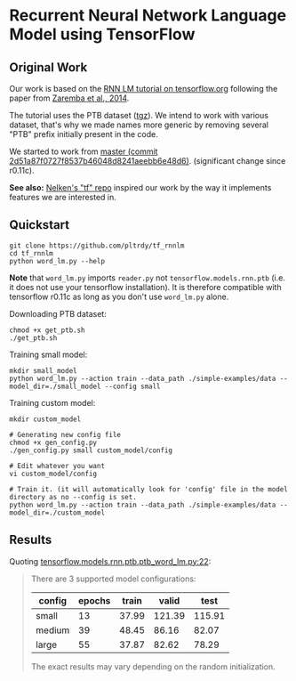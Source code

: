 # Recurrent Neural Network Language Model using TensorFlow

## Original Work

Our work is based on the [RNN LM tutorial on tensorflow.org](https://www.tensorflow.org/versions/r0.11/tutorials/recurrent/index.html#recurrent-neural-networks) following the paper from [Zaremba et al., 2014](https://arxiv.org/abs/1409.2329).

The tutorial uses the PTB dataset ([tgz](http://www.fit.vutbr.cz/~imikolov/rnnlm/simple-examples.tgz)). We intend to work with various dataset, that's why we made names more generic by removing several "PTB" prefix initially present in the code.

We started to work from [master (commit 2d51a87f0727f8537b46048d8241aeebb6e48d6)](https://github.com/tensorflow/tensorflow/tree/e2d51a87f0727f8537b46048d8241aeebb6e48d6/tensorflow/models/rnn/ptb). (significant change since r0.11c). 

**See also:** [Nelken's "tf" repo](https://github.com/nelken/tf) inspired our work by the way it implements features we are interested in. 

## Quickstart

```
git clone https://github.com/pltrdy/tf_rnnlm
cd tf_rnnlm
python word_lm.py --help
```

**Note** that `word_lm.py` imports `reader.py` not `tensorflow.models.rnn.ptb` (i.e. it does not use your tensorflow installation). It is therefore compatible with tensorflow r0.11c as long as you don't use `word_lm.py` alone. 

Downloading PTB dataset: 
```
chmod +x get_ptb.sh
./get_ptb.sh
```

Training small model:
```
mkdir small_model
python word_lm.py --action train --data_path ./simple-examples/data --model_dir=./small_model --config small
```
Training custom model:
```
mkdir custom_model

# Generating new config file
chmod +x gen_config.py
./gen_config.py small custom_model/config

# Edit whatever you want
vi custom_model/config

# Train it. (it will automatically look for 'config' file in the model directory as no --config is set.
python word_lm.py --action train --data_path ./simple-examples/data --model_dir=./custom_model
```

## Results

Quoting [tensorflow.models.rnn.ptb.ptb_word_lm.py:22](https://github.com/tensorflow/tensorflow/blob/e2d51a87f0727f8537b46048d8241aeebb6e48d6/tensorflow/models/rnn/ptb/ptb_word_lm.py#L22):
> There are 3 supported model configurations:
> 
> | config | epochs | train | valid  | test  |
> |--------|--------|-------|--------|-------|
> | small  | 13     | 37.99 | 121.39 | 115.91|
> | medium | 39     | 48.45 |  86.16 |  82.07|
> | large  | 55     | 37.87 |  82.62 |  78.29|
> The exact results may vary depending on the random initialization.

